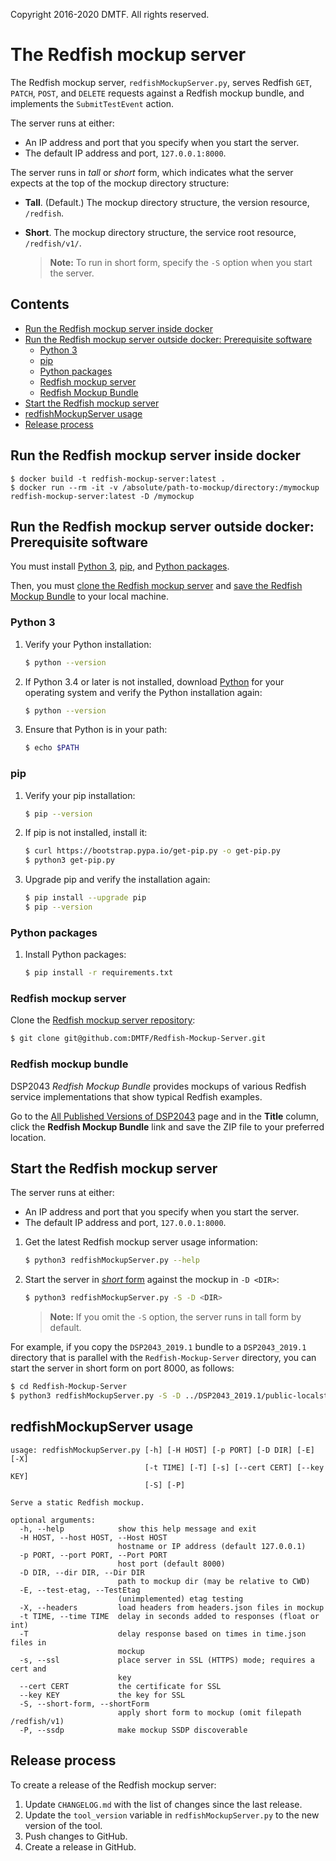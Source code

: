 Copyright 2016-2020 DMTF. All rights reserved.

# The Redfish mockup server

The Redfish mockup server, `redfishMockupServer.py`, serves Redfish `GET`, `PATCH`, `POST`, and `DELETE` requests against a Redfish mockup bundle, and implements the `SubmitTestEvent` action.

The server runs at either:

* An IP address and port that you specify when you start the server.
* The default IP address and port, `127.0.0.1:8000`.

<a id="server-form"></a>The server runs in *tall* or *short* form, which indicates what the server expects at the top of the mockup directory structure:

* **Tall**. (Default.) The mockup directory structure, the version resource, `/redfish`.
* **Short**. The mockup directory structure, the service root resource, `/redfish/v1/`. 

    > **Note:** To run in short form, specify the `-S` option when you start the server.

## Contents

* [Run the Redfish mockup server inside docker](#run-the-redfish-mockup-server-inside-docker)
* [Run the Redfish mockup server outside docker: Prerequisite software](#run-the-redfish-mockup-server-outside-docker-prerequisite-software)
    + [Python 3](#python-3)
    + [pip](#pip)
    + [Python packages](#python-packages)
    + [Redfish mockup server](#redfish-mockup-server)
    + [Redfish Mockup Bundle](#redfish-mockup-bundle)
* [Start the Redfish mockup server](#start-the-redfish-mockup-server)
* [redfishMockupServer usage](#redfishmockupserver-usage)
* [Release process](#release-process)

## Run the Redfish mockup server inside docker

```
$ docker build -t redfish-mockup-server:latest .
$ docker run --rm -it -v /absolute/path-to-mockup/directory:/mymockup redfish-mockup-server:latest -D /mymockup
```

## Run the Redfish mockup server outside docker: Prerequisite software

You must install [Python 3](#python-3), [pip](#pip), and [Python packages](#python-packages).

Then, you must [clone the Redfish mockup server](#clone-the-redfish-mockup-server) and [save the Redfish Mockup Bundle](#save-the-redfish-mockup-bundle) to your local machine.

### Python 3

1. Verify your Python installation:

    ```bash
    $ python --version
    ```

1. If Python 3.4 or later is not installed, download [Python](https://www.python.org/downloads/ "https://www.python.org/downloads/") for your operating system and verify the Python installation again:

    ```bash
    $ python --version
    ```

1. Ensure that Python is in your path:

    ```bash
    $ echo $PATH
    ```

### pip

1. Verify your pip installation:

    ```bash
    $ pip --version
    ```

1. If pip is not installed, install it:

    ```bash
    $ curl https://bootstrap.pypa.io/get-pip.py -o get-pip.py
    $ python3 get-pip.py
    ```

1. Upgrade pip and verify the installation again:

    ```bash
    $ pip install --upgrade pip
    $ pip --version
    ```

### Python packages

1. Install Python packages:

    ```bash
    $ pip install -r requirements.txt
    ```

<a id="clone-the-redfish-mockup-server"></a>

### Redfish mockup server

Clone the [Redfish mockup server repository](https://github.com/dmtf/Redfish-Mockup-Server "https://github.com/dmtf/Redfish-Mockup-Server"):

```bash
$ git clone git@github.com:DMTF/Redfish-Mockup-Server.git
```

<a id="save-the-redfish-mockup-bundle"></a>
 
### Redfish mockup bundle

DSP2043 *Redfish Mockup Bundle* provides mockups of various Redfish service implementations that show typical Redfish examples.

Go to the [All Published Versions of DSP2043](https://www.dmtf.org/dsp/DSP2043 "https://www.dmtf.org/dsp/DSP2043") page and in the **Title** column, click the **Redfish Mockup Bundle** link and save the ZIP file to your preferred location.

## Start the Redfish mockup server

The server runs at either:

* An IP address and port that you specify when you start the server.
* The default IP address and port, `127.0.0.1:8000`.

1. Get the latest Redfish mockup server usage information:

    ```bash
    $ python3 redfishMockupServer.py --help
    ```

1. Start the server in [*short* form](#server-form) against the mockup in `-D <DIR>`:

    ```bash
    $ python3 redfishMockupServer.py -S -D <DIR>
    ```

    > **Note:** If you omit the `-S` option, the server runs in tall form by default.

For example, if you copy the `DSP2043_2019.1` bundle to a `DSP2043_2019.1` directory that is parallel with the `Redfish-Mockup-Server` directory, you can start the server in short form on port 8000, as follows:

```bash
$ cd Redfish-Mockup-Server
$ python3 redfishMockupServer.py -S -D ../DSP2043_2019.1/public-localstorage
```

## redfishMockupServer usage

```
usage: redfishMockupServer.py [-h] [-H HOST] [-p PORT] [-D DIR] [-E] [-X]
                              [-t TIME] [-T] [-s] [--cert CERT] [--key KEY]
                              [-S] [-P]

Serve a static Redfish mockup.

optional arguments:
  -h, --help            show this help message and exit
  -H HOST, --host HOST, --Host HOST
                        hostname or IP address (default 127.0.0.1)
  -p PORT, --port PORT, --Port PORT
                        host port (default 8000)
  -D DIR, --dir DIR, --Dir DIR
                        path to mockup dir (may be relative to CWD)
  -E, --test-etag, --TestEtag
                        (unimplemented) etag testing
  -X, --headers         load headers from headers.json files in mockup
  -t TIME, --time TIME  delay in seconds added to responses (float or int)
  -T                    delay response based on times in time.json files in
                        mockup
  -s, --ssl             place server in SSL (HTTPS) mode; requires a cert and
                        key
  --cert CERT           the certificate for SSL
  --key KEY             the key for SSL
  -S, --short-form, --shortForm
                        apply short form to mockup (omit filepath /redfish/v1)
  -P, --ssdp            make mockup SSDP discoverable
```

## Release process

To create a release of the Redfish mockup server:

1. Update `CHANGELOG.md` with the list of changes since the last release.
1. Update the `tool_version` variable in `redfishMockupServer.py` to the new version of the tool.
1. Push changes to GitHub.
1. Create a release in GitHub.
